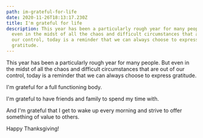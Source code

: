 ```yaml
---
path: im-grateful-for-life
date: 2020-11-26T18:13:17.230Z
title: I'm grateful for life
description: This year has been a particularly rough year for many people. But
  even in the midst of all the chaos and difficult circumstances that are out of
  our control, today is a reminder that we can always choose to express
  gratitude.
---
```

This year has been a particularly rough year for many people. But even in the midst of all the chaos and difficult circumstances that are out of our control, today is a reminder that we can always choose to express gratitude.

I'm grateful for a full functioning body. 

I'm grateful to have friends and family to spend my time with.

And I'm grateful that I get to wake up every morning and strive to offer something of value to others.

Happy Thanksgiving!